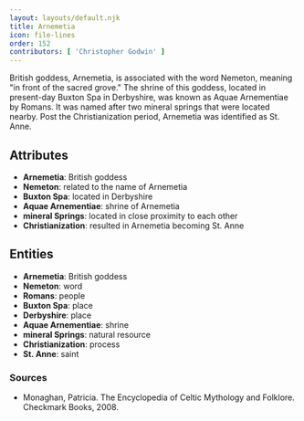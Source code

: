 ```yaml
---
layout: layouts/default.njk
title: Arnemetia
icon: file-lines
order: 152
contributors: [ 'Christopher Godwin' ]
---
```

British goddess, Arnemetia, is associated with the word Nemeton, meaning "in front of the sacred grove." The shrine of this goddess, located in present-day Buxton Spa in Derbyshire, was known as Aquae Arnementiae by Romans. It was named after two mineral springs that were located nearby. Post the Christianization period, Arnemetia was identified as St. Anne.

## Attributes

- **Arnemetia**: British goddess
- **Nemeton**: related to the name of Arnemetia
- **Buxton Spa**: located in Derbyshire
- **Aquae Arnementiae**: shrine of Arnemetia
- **mineral Springs**: located in close proximity to each other
- **Christianization**: resulted in Arnemetia becoming St. Anne

## Entities

- **Arnemetia**: British goddess
- **Nemeton**: word
- **Romans**: people
- **Buxton Spa**: place
- **Derbyshire**: place
- **Aquae Arnementiae**: shrine
- **mineral Springs**: natural resource
- **Christianization**: process
- **St. Anne**: saint

### Sources

- Monaghan, Patricia. The Encyclopedia of Celtic Mythology and Folklore. Checkmark Books, 2008.

